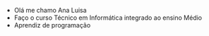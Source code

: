 - Olá me chamo Ana Luisa
- Faço o curso Técnico em Informática integrado ao ensino Médio
- Aprendiz de programação

<!---
LuAna1027/LuAna1027 is a ✨ special ✨ repository because its `README.md` (this file) appears on your GitHub profile.
You can click the Preview link to take a look at your changes.
--->
